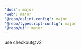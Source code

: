```yaml
---
'docs': major
'web': major
'@repo/eslint-config': major
'@repo/typescript-config': major
'@repo/ui': major
---
```


use checkout@v2
